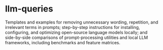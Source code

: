 # llm-queries

Templates and examples for removing unnecessary wording, repetition, and irrelevant terms in prompts; step-by-step instructions for installing, configuring, and optimizing open-source language models locally; and side-by-side comparisons of prompt-processing utilities and local LLM frameworks, including benchmarks and feature matrices.
